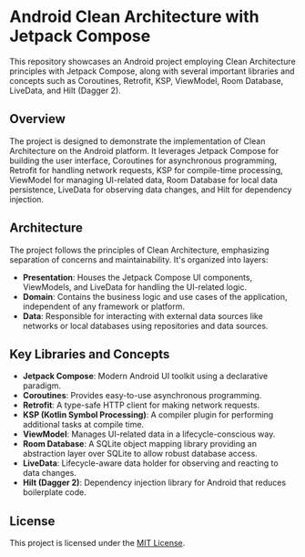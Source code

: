 # Android Clean Architecture with Jetpack Compose

This repository showcases an Android project employing Clean Architecture principles with Jetpack Compose, along with several important libraries and concepts such as Coroutines, Retrofit, KSP, ViewModel, Room Database, LiveData, and Hilt (Dagger 2).

## Overview

The project is designed to demonstrate the implementation of Clean Architecture on the Android platform. It leverages Jetpack Compose for building the user interface, Coroutines for asynchronous programming, Retrofit for handling network requests, KSP for compile-time processing, ViewModel for managing UI-related data, Room Database for local data persistence, LiveData for observing data changes, and Hilt for dependency injection.

## Architecture

The project follows the principles of Clean Architecture, emphasizing separation of concerns and maintainability. It's organized into layers:

- **Presentation**: Houses the Jetpack Compose UI components, ViewModels, and LiveData for handling the UI-related logic.
- **Domain**: Contains the business logic and use cases of the application, independent of any framework or platform.
- **Data**: Responsible for interacting with external data sources like networks or local databases using repositories and data sources.

## Key Libraries and Concepts

- **Jetpack Compose**: Modern Android UI toolkit using a declarative paradigm.
- **Coroutines**: Provides easy-to-use asynchronous programming.
- **Retrofit**: A type-safe HTTP client for making network requests.
- **KSP (Kotlin Symbol Processing)**: A compiler plugin for performing additional tasks at compile time.
- **ViewModel**: Manages UI-related data in a lifecycle-conscious way.
- **Room Database**: A SQLite object mapping library providing an abstraction layer over SQLite to allow robust database access.
- **LiveData**: Lifecycle-aware data holder for observing and reacting to data changes.
- **Hilt (Dagger 2)**: Dependency injection library for Android that reduces boilerplate code.


## License

This project is licensed under the [MIT License](LICENSE).
